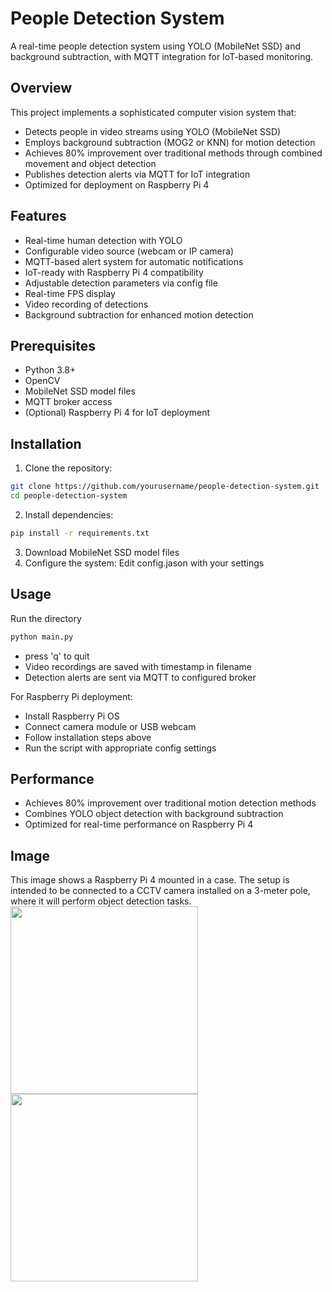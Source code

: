 # People Detection System

A real-time people detection system using YOLO (MobileNet SSD) and background subtraction, with MQTT integration for IoT-based monitoring.

## Overview

This project implements a sophisticated computer vision system that:
- Detects people in video streams using YOLO (MobileNet SSD)
- Employs background subtraction (MOG2 or KNN) for motion detection
- Achieves 80% improvement over traditional methods through combined movement and object detection
- Publishes detection alerts via MQTT for IoT integration
- Optimized for deployment on Raspberry Pi 4

## Features

- Real-time human detection with YOLO
- Configurable video source (webcam or IP camera)
- MQTT-based alert system for automatic notifications
- IoT-ready with Raspberry Pi 4 compatibility
- Adjustable detection parameters via config file
- Real-time FPS display
- Video recording of detections
- Background subtraction for enhanced motion detection

## Prerequisites

- Python 3.8+
- OpenCV
- MobileNet SSD model files
- MQTT broker access
- (Optional) Raspberry Pi 4 for IoT deployment

## Installation

1. Clone the repository:
```bash
git clone https://github.com/yourusername/people-detection-system.git
cd people-detection-system
```

2. Install dependencies:
```bash
pip install -r requirements.txt
```
3. Download MobileNet SSD model files
4. Configure the system: Edit config.jason with your settings

## Usage
Run the directory 
```bash
python main.py
```
- press 'q' to quit
- Video recordings are saved with timestamp in filename
- Detection alerts are sent via MQTT to configured broker

For Raspberry Pi deployment:
- Install Raspberry Pi OS
- Connect camera module or USB webcam
- Follow installation steps above
- Run the script with appropriate config settings

## Performance
- Achieves 80% improvement over traditional motion detection methods
- Combines YOLO object detection with background subtraction
- Optimized for real-time performance on Raspberry Pi 4

## Image
This image shows a Raspberry Pi 4 mounted in a case. The setup is intended to be connected to a CCTV camera installed on a 3-meter pole, where it will perform object detection tasks.
<img src="https://github.com/user-attachments/assets/c3eaf4b1-5cb7-4c17-bbbe-d4cc072f30eb" width="300">
<img src="https://github.com/user-attachments/assets/4c28e0a7-33c6-44c0-8332-ec6d14e5aeea" width="300">

